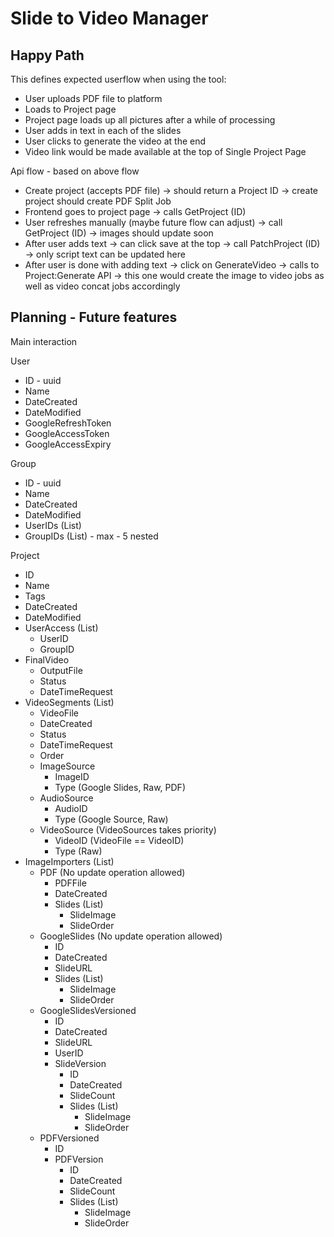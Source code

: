 # Slide to Video Manager

## Happy Path

This defines expected userflow when using the tool:

- User uploads PDF file to platform
- Loads to Project page
- Project page loads up all pictures after a while of processing
- User adds in text in each of the slides
- User clicks to generate the video at the end
- Video link would be made available at the top of Single Project Page

Api flow - based on above flow

- Create project (accepts PDF file) -> should return a Project ID -> create project should create PDF Split Job
- Frontend goes to project page -> calls GetProject (ID)
- User refreshes manually (maybe future flow can adjust) -> call GetProject (ID) -> images should update soon
- After user adds text -> can click save at the top -> call PatchProject (ID) -> only script text can be updated here
- After user is done with adding text -> click on GenerateVideo -> calls to Project:Generate API -> this one would create the image to video jobs as well as video concat jobs accordingly

## Planning - Future features

Main interaction

User
- ID - uuid
- Name
- DateCreated
- DateModified
- GoogleRefreshToken
- GoogleAccessToken
- GoogleAccessExpiry

Group
- ID - uuid
- Name
- DateCreated
- DateModified
- UserIDs (List)
- GroupIDs (List) - max - 5 nested

Project
- ID
- Name
- Tags
- DateCreated
- DateModified
- UserAccess (List)
  - UserID
  - GroupID
- FinalVideo
  - OutputFile
  - Status
  - DateTimeRequest
- VideoSegments (List)
  - VideoFile
  - DateCreated
  - Status
  - DateTimeRequest
  - Order
  - ImageSource
    - ImageID
    - Type (Google Slides, Raw, PDF)
  - AudioSource
    - AudioID
    - Type (Google Source, Raw)
  - VideoSource (VideoSources takes priority)
    - VideoID (VideoFile == VideoID)
    - Type (Raw)
- ImageImporters (List)
  - PDF (No update operation allowed)
    - PDFFile
    - DateCreated
    - Slides (List)
      - SlideImage
      - SlideOrder
  - GoogleSlides (No update operation allowed)
    - ID
    - DateCreated
    - SlideURL
    - Slides (List)
      - SlideImage
      - SlideOrder
  - GoogleSlidesVersioned
    - ID
    - DateCreated
    - SlideURL
    - UserID
    - SlideVersion
      - ID
      - DateCreated
      - SlideCount
      - Slides (List)
        - SlideImage
        - SlideOrder
  - PDFVersioned
    - ID
    - PDFVersion
      - ID
      - DateCreated
      - SlideCount
      - Slides (List)
        - SlideImage
        - SlideOrder 